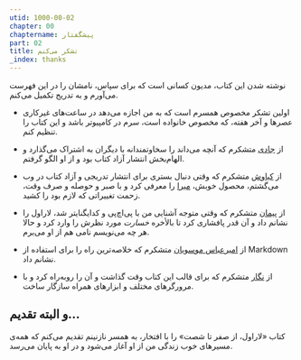 ```yaml
---
utid: 1000-00-02
chapter: 00
chaptername: پیشگفتار
part: 02
title: تشکر می‌کنم
_index: thanks
---
```


نوشته شدن این کتاب، مدیون کسانی است که برای سپاس، نامشان را در این فهرست می‌آورم و به تدریج تکمیل می‌کنم.

- اولین تشکر مخصوص همسرم است که به من اجازه می‌دهد در ساعت‌های غیرکاری عصرها و آخر هفته، که مخصوص خانواده است، سرم در کامپیوتر باشد و این کتاب را تنظیم کنم.

- از [جادی](https://twitter.com/jadi) متشکرم که آنچه می‌داند را سخاوتمندانه با دیگران به اشتراک می‌گذارد و الهام‌بخش انتشار آزاد کتاب بود و از او الگو گرفتم.

- از [کیاوش](https://twitter.com/kiavash) متشکرم که وقتی دنبال بستری برای انتشار تدریجی و آزاد کتاب در وب می‌گشتم، محصول خوبش، [میرا](https://miraxy.github.io/doc-fa/) را معرفی کرد و با صبر و حوصله و صرف وقت، زحمت تغییراتی که لازم بود را کشید.

- از [پیمان](https://twitter.com/peyman3d) متشکرم که وقتی متوجه آشنایی من با پی‌اچ‌پی و کدایگنایتر شد، لاراول را نشانم داد و آن قدر پافشاری کرد تا بالأخره *خسارت* مورد نظرش را وارد کرد و حالا هر چه می‌نویسم نامی هم از او می‌برم.

- از [امیرعباس موسویان](https://twitter.com/amosavian) متشکرم که خلاصه‌ترین راه را برای استفاده از Markdown نشانم داد. 
- از [نگار](https://github.com/negarjf) متشکرم که برای قالب این کتاب وقت گذاشت و آن را روبه‌راه کرد و با مرورگرهای مختلف و ابزارهای همراه سازگار ساخت. 

## و البته تقدیم...

کتاب «لاراول، از صفر تا شصت» را با افتخار، به همسر نازنینم تقدیم می‌کنم که همه‌ی مسیرهای خوب زندگی من از او آغاز می‌شود و در او به پایان می‌رسد.

